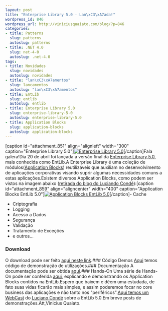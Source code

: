 ```yaml
--- 
layout: post
title: "Enterprise Library 5.0 - Lan\xC3\xA7ada!"
wordpress_id: 846
wordpress_url: http://viniciusquaiato.com/blog/?p=846
categories: 
- title: Patterns
  slug: patterns
  autoslug: patterns
- title: .NET 4.0
  slug: net-4-0
  autoslug: .net-4.0
tags: 
- title: Novidades
  slug: novidades
  autoslug: novidades
- title: "lan\xC3\xA7amentos"
  slug: lancamentos
  autoslug: "lan\xC3\xA7amentos"
- title: EntLib
  slug: entlib
  autoslug: entlib
- title: Enterprise Library 5.0
  slug: enterprise-library-5-0
  autoslug: enterprise-library-5.0
- title: Application Blocks
  slug: application-blocks
  autoslug: application-blocks
---
```

[caption id="attachment_851" align="alignleft" width="300" caption="Enterprise Library 5.0"][![Enterprise Library 5.0](http://viniciusquaiato.com/blog/wp-content/uploads/2010/04/pnp_logo-300x81.gif "Enterprise Library 5.0")](http://viniciusquaiato.com/blog/wp-content/uploads/2010/04/pnp_logo.gif)[/caption]Fala galera!Dia 20 de abril foi lançada a versão final da [Enterprise Library 5.0](http://entlib.codeplex.com/), mais conhecida como EntLib.A Enterprise Library é uma coleção de módulos([Application Blocks](http://msdn.microsoft.com/en-us/practices/default.aspx)) reutilizáveis que auxiliam no desenvolvimento de aplicações corporativas visando suprir algumas necessidades comuns a estas aplicações.Existem diversos Application Blocks, como podem ser vistos na imagem abaixo ([retirada do blog do Luciando Condé](http://blogs.msdn.com/conde/archive/2010/01/11/breve-enterprise-library-5-0.aspx)):[caption id="attachment_859" align="aligncenter" width="400" caption="Application Blocks EntLib 5.0"][![Application Blocks EntLib 5.0](http://viniciusquaiato.com/blog/wp-content/uploads/2010/04/image_thumb.png "Application Blocks EntLib 5.0")](http://viniciusquaiato.com/blog/wp-content/uploads/2010/04/image_thumb.png)[/caption]- Cache
- Criptografia
- Logging
- Acesso a Dados
- Segurança
- Validação
- Tratamento de Exceções
- e outros...
### Download
O download pode ser feito [aqui neste link](http://entlib.codeplex.com/wikipage?title=EntLib5&referringTitle=Home).### Código Demos
[Aqui](http://entlib.codeplex.com/wikipage?title=Webcast%20Demos&referringTitle=Home) temos código de demonstração de utilizações.### Documentação
A documentação pode ser obtida [aqui](http://entlib.codeplex.com/releases/view/43135).### Hands-On
Uma série de Hands-On pode ser conferida [aqui](http://entlib.codeplex.com/wikipage?title=Hands-on%20Labs&referringTitle=Home), explicando e demonstrando os Application Blocks contidos na EntLib.Espero que baixem e dêem uma estudada, de fato suas vidas ficarão mais simples, e assim poderemos focar no core business das aplicações e não tanto nos "periféricos".[Aqui temos um WebCast](https://msevents.microsoft.com/CUI/EventDetail.aspx?EventID=1032423380&culture=pt-BR) do [Luciano Condé](http://blogs.msdn.com/conde/default.aspx) sobre a EntLib 5.0.Em breve posts de demonstrações.Att,Vinicius Quaiato.
